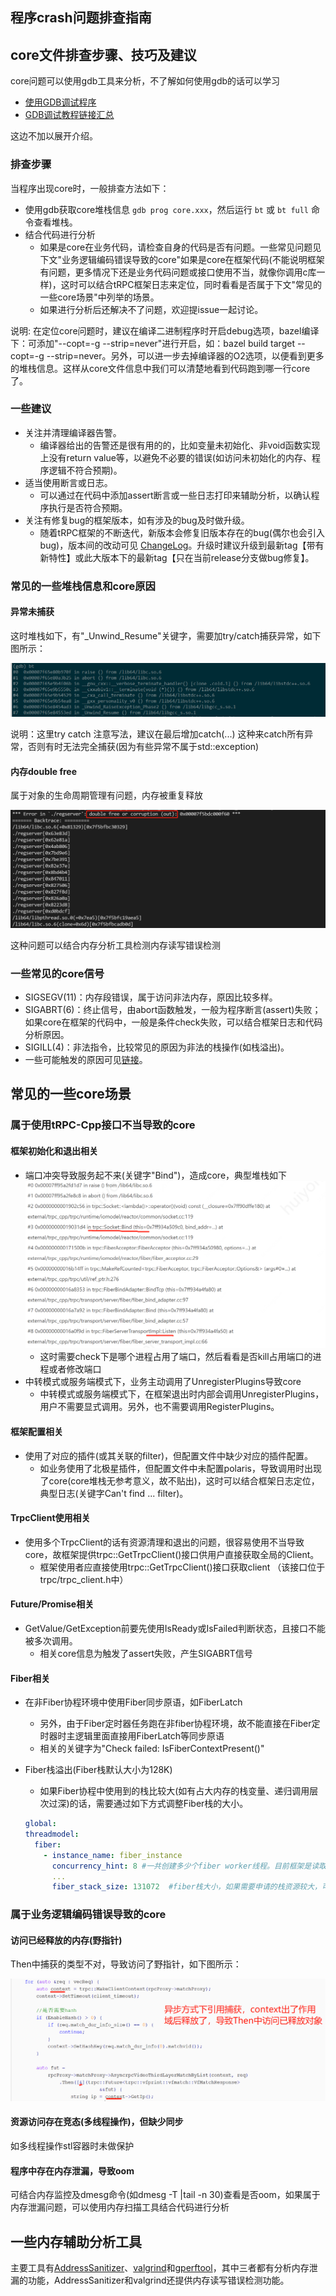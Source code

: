 ## 程序crash问题排查指南

## core文件排查步骤、技巧及建议

core问题可以使用gdb工具来分析，不了解如何使用gdb的话可以学习

- [使用GDB调试程序](https://github.com/selfboot/CS_Offer/blob/master/C%2B%2B/GDB_Debug.md)
- [GDB调试教程链接汇总](https://developer.aliyun.com/article/681075)

这边不加以展开介绍。

### 排查步骤

当程序出现core时，一般排查方法如下：

- 使用gdb获取core堆栈信息 `gdb prog core.xxx`，然后运行 `bt` 或 `bt full` 命令查看堆栈。
- 结合代码进行分析
  - 如果是core在业务代码，请检查自身的代码是否有问题。一些常见问题见下文"业务逻辑编码错误导致的core"如果是core在框架代码(不能说明框架有问题，更多情况下还是业务代码问题或接口使用不当，就像你调用c库一样)，这时可以结合tRPC框架日志来定位，同时看看是否属于下文"常见的一些core场景"中列举的场景。
  - 如果进行分析后还解决不了问题，欢迎提issue一起讨论。

说明: 在定位core问题时，建议在编译二进制程序时开启debug选项，bazel编译下：可添加"--copt=-g --strip=never"进行开启，如：bazel build target --copt=-g --strip=never。另外，可以进一步去掉编译器的O2选项，以便看到更多的堆栈信息。这样从core文件信息中我们可以清楚地看到代码跑到哪一行core了。

### 一些建议

- 关注并清理编译器告警。
  - 编译器给出的告警还是很有用的的，比如变量未初始化、非void函数实现上没有return value等，以避免不必要的错误(如访问未初始化的内存、程序逻辑不符合预期)。
- 适当使用断言或日志。
  - 可以通过在代码中添加assert断言或一些日志打印来辅助分析，以确认程序执行是否符合预期。
- 关注有修复bug的框架版本，如有涉及的bug及时做升级。
  - 随着tRPC框架的不断迭代，新版本会修复旧版本存在的bug(偶尔也会引入bug)，版本间的改动可见 [ChangeLog](https://github.com/trpc-group/trpc-cpp/blob/main/CHANGELOG.md)。升级时建议升级到最新tag【带有新特性】或此大版本下的最新tag【只在当前release分支做bug修复】。

### 常见的一些堆栈信息和core原因

#### 异常未捕获

这时堆栈如下，有"_Unwind_Resume"关键字，需要加try/catch捕获异常，如下图所示：

![crash when throw execption](../../images/faq/crash_when_throw_exectpion.png)

说明：这里try catch 注意写法，建议在最后增加catch(...) 这种来catch所有异常，否则有时无法完全捕获(因为有些异常不属于std::exception)

#### 内存double free

属于对象的生命周期管理有问题，内存被重复释放

![crash when double free](../../images/faq/crash_when_double_free.png)

这种问题可以结合内存分析工具检测内存读写错误检测

### 一些常见的core信号

- SIGSEGV(11)：内存段错误，属于访问非法内存，原因比较多样。
- SIGABRT(6)：终止信号，由abort函数触发，一般为程序断言(assert)失败；如果core在框架的代码中，一般是条件check失败，可以结合框架日志和代码分析原因。
- SIGILL(4)：非法指令，比较常见的原因为非法的栈操作(如栈溢出)。
- 一些可能触发的原因可见[链接](https://zhuanlan.zhihu.com/p/346722474)。

## 常见的一些core场景

### 属于使用tRPC-Cpp接口不当导致的core

#### 框架初始化和退出相关

- 端口冲突导致服务起不来(关键字"Bind")，造成core，典型堆栈如下
  ![crash when port coflict](../../images/faq/crash_when_port_conflict.png)
  - 这时需要check下是哪个进程占用了端口，然后看看是否kill占用端口的进程或者修改端口
- 中转模式或服务端模式下，业务主动调用了UnregisterPlugins导致core
  - 中转模式或服务端模式下，在框架退出时内部会调用UnregisterPlugins，用户不需要显式调用。另外，也不需要调用RegisterPlugins。

#### 框架配置相关

- 使用了对应的插件(或其关联的filter)，但配置文件中缺少对应的插件配置。
  - 如业务使用了北极星插件，但配置文件中未配置polaris，导致调用时出现了core(core堆栈无参考意义，故不贴出)，这时可以结合框架日志定位，典型日志(关键字Can't find ... filter)。

#### TrpcClient使用相关

- 使用多个TrpcClient的话有资源清理和退出的问题，很容易使用不当导致core，故框架提供trpc::GetTrpcClient()接口供用户直接获取全局的Client。
  - 框架使用者应直接使用trpc::GetTrpcClient()接口获取client （该接口位于trpc/trpc_client.h中）

#### Future/Promise相关

- GetValue/GetException前要先使用IsReady或IsFailed判断状态，且接口不能被多次调用。
  - 相关core信息为触发了assert失败，产生SIGABRT信号

#### Fiber相关

- 在非Fiber协程环境中使用Fiber同步原语，如FiberLatch
  - 另外，由于Fiber定时器任务跑在非fiber协程环境，故不能直接在Fiber定时器时主逻辑里面直接用FiberLatch等同步原语
  - 相关的关键字为"Check failed: IsFiberContextPresent()"
- Fiber栈溢出(Fiber栈默认大小为128K)
  - 如果Fiber协程中使用到的栈比较大(如有占大内存的栈变量、递归调用层次过深)的话，需要通过如下方式调整Fiber栈的大小。

  ```yaml
  global:                            
  threadmodel:
    fiber:
      - instance_name: fiber_instance
        concurrency_hint: 8 #一共创建多少个fiber worker线程。目前框架是读取/proc/cpuinfo,但是容器实际配额可能远低于,建议和配额核数相同。        
        ...     
        fiber_stack_size: 131072  #fiber栈大小，如果需要申请的栈资源较大，可以调整此值   
  ```

### 属于业务逻辑编码错误导致的core

#### 访问已经释放的内存(野指针)

Then中捕获的类型不对，导致访问了野指针，如下图所示：

![crash when then capture raw pointer](../../images/faq/crash_when_then_capture_raw_pointer.png)

#### 资源访问存在竞态(多线程操作)，但缺少同步

如多线程操作stl容器时未做保护

#### 程序中存在内存泄漏，导致oom

可结合内存监控及dmesg命令(如dmesg -T |tail -n 30)查看是否oom，如果属于内存泄漏问题，可以使用内存扫描工具结合代码进行分析

## 一些内存辅助分析工具

主要工具有[AddressSanitizer](https://github.com/google/sanitizers/wiki/AddressSanitizer)、[valgrind](https://valgrind.org/docs/manual/mc-manual.html)和[gperftool](https://github.com/gperftools/gperftools)，其中三者都有分析内存泄漏的功能，AddressSanitizer和valgrind还提供内存读写错误检测功能。
